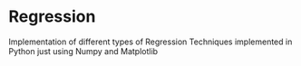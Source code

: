 # Regression
Implementation of different types of Regression Techniques implemented in Python just using Numpy and Matplotlib
